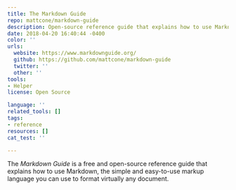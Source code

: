 ```yaml
---
title: The Markdown Guide
repo: mattcone/markdown-guide
description: Open-source reference guide that explains how to use Markdown
date: 2018-04-20 16:40:44 -0400
color: ''
urls:
  website: https://www.markdownguide.org/
  github: https://github.com/mattcone/markdown-guide
  twitter: ''
  other: ''
tools:
- Helper
license: Open Source

language: ''
related_tools: []
tags:
- reference
resources: []
cat_test: ''

---
```

The _Markdown Guide_ is a free and open-source reference guide that explains how to use Markdown, the simple and easy-to-use markup language you can use to format virtually any document.